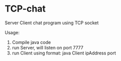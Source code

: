 # TCP-chat
Server Client chat program using TCP socket

Usage:
1. Compile java code  
2. run Server, will listen on port 7777  
3. run Client using format: java Client ipAddress port  
